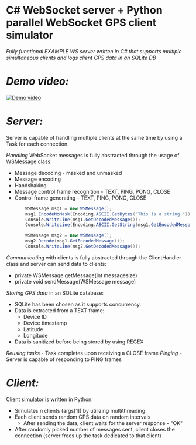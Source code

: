 # C# WebSocket server + Python parallel WebSocket GPS client simulator

  _Fully functional EXAMPLE WS server written in C# that supports multiple simultaneous clients and logs client GPS data in an SQLite DB_
# _Demo video:_
[![Demo video](https://img.youtube.com/vi/IxU_0D8ryTw/0.jpg)](https://www.youtube.com/watch?v=IxU_0D8ryTw)

# _Server:_
Server is capable of handling multiple clients at the same time by using a Task for each connection.

_Handling_ WebSocket messages is fully abstracted through the usage of WSMessage class:
- Message decoding - masked and unmasked
- Message encoding
- Handshaking
- Message control frame recognition - TEXT, PING, PONG, CLOSE 
- Control frame generating - TEXT, PING, PONG, CLOSE
    ``` cs
        WSMessage msg1 = new WSMessage();
        msg1.EncodeNoMask(Encoding.ASCII.GetBytes("This is a string."));
        Console.WriteLine(msg1.GetDecodedMessage());
        Console.WriteLine(Encoding.ASCII.GetString(msg1.GetEncodedMessage()));

        WSMessage msg2 = new WSMessage();
        msg2.Decode(msg1.GetEncodedMessage());
        Console.WriteLine(msg2.GetDecodedMessage());
    ```

_Communicating_ with clients is fully abstracted through the ClientHandler class and server can send data to clients:
- private WSMessage getMessage(int messagesize)
- private void sendMessage(WSMessage message)

_Storing GPS data_ in an SQLite database:
- SQLite has been chosen as it supports concurrency.
- Data is extracted from a TEXT frame:
    - Device ID
    - Device timestamp
    - Latitude
    - Longitude
- Data is sanitized before being stored by using REGEX

_Reusing tasks_ - Task completes upon receiving a CLOSE frame
_Pinging_ - Server is capable of responding to PING frames

# _Client:_
Client simulator is written in Python:
- Simulates n clients (args[1]) by utilizing multithreading
- Each client sends random GPS data on random intervals
    - After sending the data, client waits for the server response - "OK"
- After randomly picked number of messages sent, client closes the connection (server frees up the task dedicated to that client)
